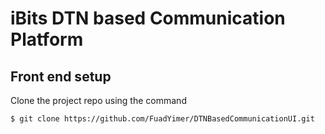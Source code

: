 # iBits DTN based Communication Platform 

## Front end setup 

Clone the project repo using the command

```
$ git clone https://github.com/FuadYimer/DTNBasedCommunicationUI.git
```
